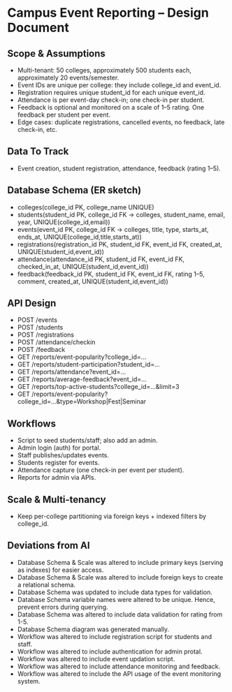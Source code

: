 # Campus Event Reporting – Design Document

## Scope & Assumptions
- Multi-tenant: 50 colleges, approximately 500 students each, approximately 20 events/semester.
- Event IDs are unique per college: they include college_id and event_id.
- Registration requires unique student_id for each unique event_id.
- Attendance is per event-day check-in; one check-in per student.
- Feedback is optional and monitored on a scale of 1–5 rating. One feedback per student per event.
- Edge cases: duplicate registrations, cancelled events, no feedback, late check-in, etc.

## Data To Track
- Event creation, student registration, attendance, feedback (rating 1–5).

## Database Schema (ER sketch)
- colleges(college_id PK, college_name UNIQUE)
- students(student_id PK, college_id FK → colleges, student_name, email, year, UNIQUE(college_id,email))
- events(event_id PK, college_id FK → colleges, title, type, starts_at, ends_at, UNIQUE(college_id,title,starts_at))
- registrations(registration_id PK, student_id FK, event_id FK, created_at, UNIQUE(student_id,event_id))
- attendance(attendance_id PK, student_id FK, event_id FK, checked_in_at, UNIQUE(student_id,event_id))
- feedback(feedback_id PK, student_id FK, event_id FK, rating 1–5, comment, created_at, UNIQUE(student_id,event_id))

## API Design 
- POST /events
- POST /students
- POST /registrations
- POST /attendance/checkin
- POST /feedback
- GET  /reports/event-popularity?college_id=...
- GET  /reports/student-participation?student_id=...
- GET  /reports/attendance?event_id=...
- GET  /reports/average-feedback?event_id=...
- GET  /reports/top-active-students?college_id=...&limit=3
- GET /reports/event-popularity?college_id=...&type=Workshop|Fest|Seminar

## Workflows
- Script to seed students/staff; also add an admin.
- Admin login (auth) for portal.
- Staff publishes/updates events.
- Students register for events.
- Attendance capture (one check-in per event per student).
- Reports for admin via APIs.

## Scale & Multi-tenancy
- Keep per-college partitioning via foreign keys + indexed filters by college_id.

## Deviations from AI
- Database Schema & Scale was altered to include primary keys (serving as indexes) for easier access.
- Database Schema & Scale was altered to include foreign keys to create a relational schema.
- Database Schema was updated to include data types for validation.
- Database Schema variable names were altered to be unique. Hence, prevent errors during querying.
- Database Schema was altered to include data validation for rating from 1-5.
- Database Schema diagram was generated manually.
- Workflow was altered to include registration script for students and staff.
- Workflow was altered to include authentication for admin protal.
- Workflow was altered to include event updation script.
- Workflow was altered to include attendance monitoring and feedback.
- Workflow was altered to include the API usage of the event monitoring system.

